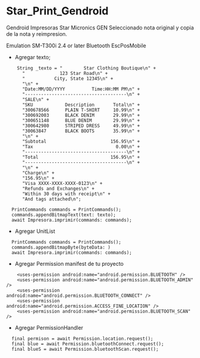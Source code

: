 # Star_Print_Gendroid

Gendroid Impresoras Star Micronics
GEN
Seleccionado nota original y copia de la nota y reimpresion.

Emulation
SM-T300i 2.4 or later Bluetooth EscPosMobile

- Agregar texto;

```
    String _texto = "        Star Clothing Boutique\n" +
      "             123 Star Road\n" +
      "           City, State 12345\n" +
      "\n" +
      "Date:MM/DD/YYYY          Time:HH:MM PM\n" +
      "--------------------------------------\n" +
      "SALE\n" +
      "SKU            Description       Total\n" +
      "300678566      PLAIN T-SHIRT     10.99\n" +
      "300692003      BLACK DENIM       29.99\n" +
      "300651148      BLUE DENIM        29.99\n" +
      "300642980      STRIPED DRESS     49.99\n" +
      "30063847       BLACK BOOTS       35.99\n" +
      "\n" +
      "Subtotal                        156.95\n" +
      "Tax                               0.00\n" +
      "--------------------------------------\n" +
      "Total                           156.95\n" +
      "--------------------------------------\n" +
      "\n" +
      "Charge\n" +
      "156.95\n" +
      "Visa XXXX-XXXX-XXXX-0123\n" +
      "Refunds and Exchanges\n" +
      "Within 30 days with receipt\n" +
      "And tags attached\n";

  PrintCommands commands = PrintCommands();
  commands.appendBitmapText(text: texto);
  await Impresora.imprimir(commands: commands);

```

- Agregar UnitList

```
  PrintCommands commands = PrintCommands();
  commands.appendBitmapByte(byteData: )
  await Impresora.imprimir(commands: commands);
```

- Agregar Permission manifest de tu proyecto

```
    <uses-permission android:name="android.permission.BLUETOOTH" />
    <uses-permission android:name="android.permission.BLUETOOTH_ADMIN" />
    <uses-permission android:name="android.permission.BLUETOOTH_CONNECT" />
    <uses-permission android:name="android.permission.ACCESS_FINE_LOCATION" />
    <uses-permission android:name="android.permission.BLUETOOTH_SCAN" />
```

- Agregar PermissionHandler

```
  final permison = await Permission.location.request();
  final blue = await Permission.bluetoothConnect.request();
  final blueS = await Permission.bluetoothScan.request();
```
